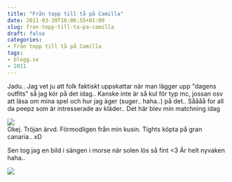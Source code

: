 ```yaml
---
title: "Från topp till tå på Camilla"
date: 2011-03-30T16:06:55+01:00
slug: fran-topp-till-ta-pa-camilla
draft: false
categories:
- Från topp till tå på Camilla
tags:
- blogg.se
- 2011
---
```

Jadu.. Jag vet ju att folk faktiskt uppskattar när man lägger upp "dagens outfits" så jag kör på det idag.. Kanske inte är så kul för typ mc, jossan osv att läsa om mina spel och hur jag äger (suger.. haha..) på det.. Såååå for all da peepz som är intresserade av kläder.. Det här blev min matchning idag  
  
![](/assets/images/blogg.se/dsc02263_140337647.jpg)  
Okej. Tröjan ärvd. Förmodligen från min kusin. Tights köpta på gran canaria.. xD  
  
Sen tog jag en bild i sängen i morse när solen lös så fint <3 Är helt nyvaken haha..  
  
![](/assets/images/blogg.se/dsc02262_140337830.jpg)